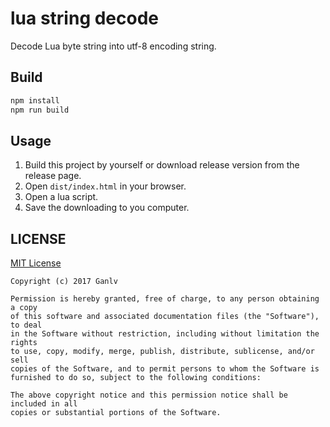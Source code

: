 # lua string decode

Decode Lua byte string into utf-8 encoding string.

## Build

```bash
npm install
npm run build
```

## Usage

1. Build this project by yourself or download release version from the release page.
2. Open `dist/index.html` in your browser.
3. Open a lua script.
4. Save the downloading to you computer.

## LICENSE

[MIT License](https://opensource.org/licenses/MIT)

    Copyright (c) 2017 Ganlv
    
    Permission is hereby granted, free of charge, to any person obtaining a copy
    of this software and associated documentation files (the "Software"), to deal
    in the Software without restriction, including without limitation the rights
    to use, copy, modify, merge, publish, distribute, sublicense, and/or sell
    copies of the Software, and to permit persons to whom the Software is
    furnished to do so, subject to the following conditions:
    
    The above copyright notice and this permission notice shall be included in all
    copies or substantial portions of the Software.